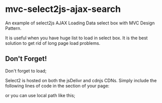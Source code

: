 # mvc-select2js-ajax-search

An example of select2js AJAX Loading Data select box with MVC Design Pattern.

It is useful when you have huge list to load in select box. It is the best solution to get rid of long page load problems.

## Don't Forget!

Don't forget to load;

Select2 is hosted on both the jsDelivr and cdnjs CDNs. Simply include the following lines of code in the <head> section of your page:

<link href="https://cdn.jsdelivr.net/npm/select2@4.1.0-rc.0/dist/css/select2.min.css" rel="stylesheet" />

<script src="https://cdn.jsdelivr.net/npm/select2@4.1.0-rc.0/dist/js/select2.min.js"></script>

or you can use local path like this;

<link href="path/to/select2.min.css" rel="stylesheet" />
<script src="path/to/select2.min.js"></script>


